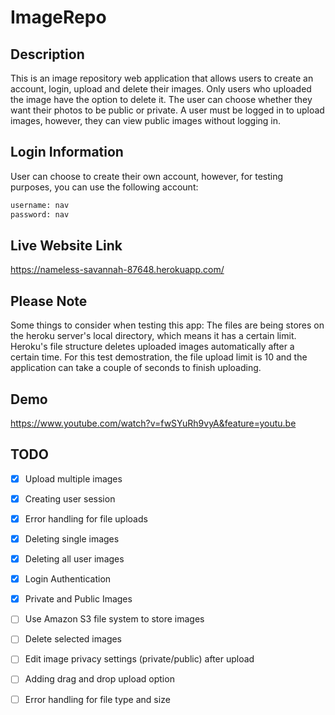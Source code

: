 # ImageRepo

## Description

This is an image repository web application that allows users to create an account, login, upload and delete their images. 
Only users who uploaded the image have the option to delete it. The user can choose whether they want their photos to be public or private.
A user must be logged in to upload images, however, they can view public images without logging in.

## Login Information

User can choose to create their own account, however, for testing purposes, you can use the following account:

```bash
username: nav
password: nav
```

## Live Website Link

https://nameless-savannah-87648.herokuapp.com/

## Please Note

Some things to consider when testing this app:
The files are being stores on the heroku server's local directory, which means it has a certain limit. 
Heroku's file structure deletes uploaded images automatically after a certain time. 
For this test demostration, the file upload limit is 10 and the application can take a couple of seconds to finish uploading. 

## Demo

https://www.youtube.com/watch?v=fwSYuRh9vyA&feature=youtu.be

## TODO

- [x] Upload multiple images
- [x] Creating user session
- [x] Error handling for file uploads
- [x] Deleting single images
- [x] Deleting all user images
- [x] Login Authentication
- [x] Private and Public Images
- [ ] Use Amazon S3 file system to store images
- [ ] Delete selected images
- [ ] Edit image privacy settings (private/public) after upload
- [ ] Adding drag and drop upload option
- [ ] Error handling for file type and size

